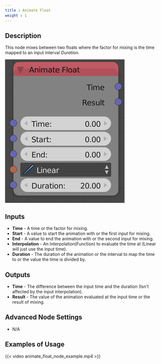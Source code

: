 ```yaml
---
title : Animate Float
weight : 1
---
```


## Description

This node mixes between two floats where the factor for mixing is the
time mapped to an input interval *Duration*.

![image](animate_float_node.png)

## Inputs

  - **Time** - A time or the factor for mixing.
  - **Start** - A value to start the animation with or the first input
    for mixing.
  - **End** - A value to end the animation with or the second input for
    mixing.
  - **Interpolation** - An Interpolation(Function) to evaluate the time
    at (Linear will just use the input time).
  - **Duration** - The duration of the animation or the interval to map
    the time to or the value the time is divided by.

## Outputs

  - **Time** - The difference between the input time and the duration
    (Isn't affected by the input interpolation).
  - **Result** - The value of the animation evaluated at the input time
    or the result of mixing.

## Advanced Node Settings

  - N/A

## Examples of Usage

{{< video animate_float_node_example.mp4 >}}

